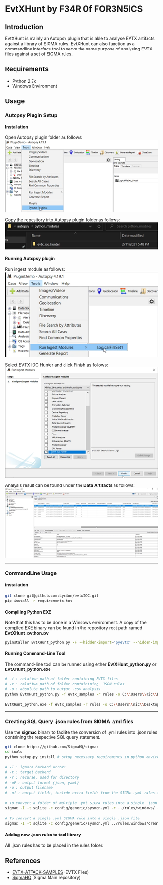 # EvtXHunt by F34R 0f FOR3N5ICS
## Introduction
EvtXHunt is mainly an Autopsy plugin that is able to analyse EVTX artifacts against a library of SIGMA rules. EvtXHunt can also function as a commandline interface tool to serve the same purpose of analysing EVTX files against a set of SIGMA rules.

## Requirements
- Python 2.7x
- Windows Environment

## Usage
### Autopsy Plugin Setup
#### Installation
Open Autopsy plugin folder as follows:
![autopsy_01](Images/autopsy_01.png)

Copy the repository into Autopsy plugin folder as follows:
![autopsy_02](Images/autopsy_02.png)

#### Running Autopsy plugin
Run ingest module as follows:
![autopsy_03](Images/autopsy_03.png)

Select EVTX IOC Hunter and click Finish as follows:
![autopsy_04](Images/autopsy_04.png)

Analysis result can be found under the **Data Artifacts** as follows:
![autopsy_05](Images/autopsy_05.png)

---
### CommandLine Usage
#### Installation

```bash
git clone git@github.com:Lyc4on/evtxIOC.git
pip install -r requirements.txt
```

#### Compiling Python EXE
Note that this has to be done in a Windows environment. A copy of the compiled EXE binary can be found in the repository root path named **EvtXHunt_python.py**.

```bash
pyinstaller EvtXHunt_python.py -F --hidden-import="pyevtx" --hidden-import="yaml" --hidden-import="sqlalchemy.sql.default_comparator"
```

#### Running Command-Line Tool
The command-line tool can be runned using either **EvtXHunt_python.py** or **EvtXHunt_python.exe**
```bash
# -f : relative path of folder containing EVTX files
# -r : relative path of folder containining .JSON rules
# -o : absolute path to output .csv analysis
python EvtXHunt_python.py -f evtx_samples -r rules -o C:\\Users\\nic\\Desktop\\SIT_Local\\evtxIOC\\temp\\sub

EvtXHunt_python.exe -f evtx_samples -r rules -o C:\\Users\\nic\\Desktop\\SIT_Local\\evtxIOC\\temp\\sub
```

---

### Creating SQL Query .json rules from SIGMA .yml files

Use the **sigmac** binary to facilite the conversion of .yml rules into .json rules containing the respective SQL query statement.

```bash
git clone https://github.com/SigmaHQ/sigmac
cd tools
python setup.py install # setup necessary requirements in python environment

# -I : ignore backend errors 
# -t : target backend
# -r : recurse, used for directory
# -oF : output format {json, yaml}
# -o : output filename
# -of : output fields, include extra fields from the SIGMA .yml rules to be included in the output file

# To convert a folder of multiple .yml SIGMA rules into a single .json file
sigmac -I -t sqlite -c config/generic/sysmon.yml -r ../rules/windows/ -oF json -o test.json -of title,description

# To convert a single .yml SIGMA rule into a single .json file
sigmac -I -t sqlite -c config/generic/sysmon.yml ../rules/windows/create_remote_thread/sysmon_suspicious_remote_thread.yml -oF json -o single.json -of title,description
```

#### Adding new .json rules to tool library
All .json rules has to be placed in the rules folder.

## References
- [EVTX-ATTACK-SAMPLES](https://github.com/sbousseaden/EVTX-ATTACK-SAMPLES) (EVTX Files)
- [SigmaHQ](https://github.com/SigmaHQ/sigma) (Sigma Main repository)
